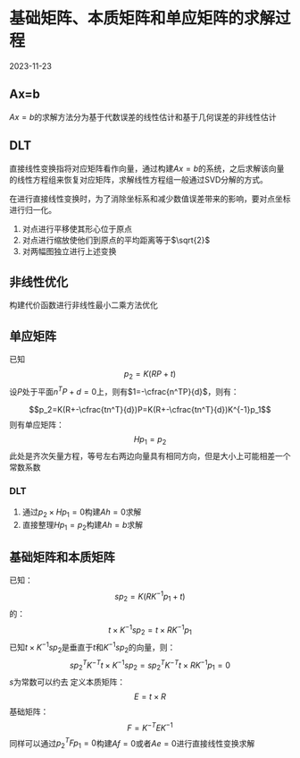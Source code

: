 # 基础矩阵、本质矩阵和单应矩阵的求解过程 
2023-11-23

## Ax=b
$Ax=b$的求解方法分为基于代数误差的线性估计和基于几何误差的非线性估计

## DLT

直接线性变换指将对应矩阵看作向量，通过构建$Ax=b$的系统，之后求解该向量的线性方程组来恢复对应矩阵，求解线性方程组一般通过SVD分解的方式。

在进行直接线性变换时，为了消除坐标系和减少数值误差带来的影响，要对点坐标进行归一化。
1. 对点进行平移使其形心位于原点
2. 对点进行缩放使他们到原点的平均距离等于$\sqrt{2}$
3. 对两幅图独立进行上述变换

## 非线性优化

构建代价函数进行非线性最小二乘方法优化


## 单应矩阵
已知
$$p_2=K(RP+t)$$
设$P$处于平面$n^TP+d=0$上，则有$1=-\cfrac{n^TP}{d}$，则有：

$$p_2=K(R+-\cfrac{tn^T}{d})P=K(R+-\cfrac{tn^T}{d})K^{-1}p_1$$
则有单应矩阵：
$$Hp_1=p_2$$
此处是齐次矢量方程，等号左右两边向量具有相同方向，但是大小上可能相差一个常数系数


### DLT
1. 通过$p_2\times{}Hp_1=0$构建$Ah=0$求解
2. 直接整理$Hp_1=p_2$构建$Ah=b$求解

## 基础矩阵和本质矩阵
已知：
$$sp_2=K(RK^{-1}p_1+t)$$
的：
$$t\times{}K^{-1}sp_2=t\times{}RK^{-1}p_1$$
已知$t\times{}K^{-1}sp_2$是垂直于$t$和$K^{-1}sp_2$的向量，则：
$$sp_2^TK^{-T}t\times{}K^{-1}sp_2=sp_2^TK^{-T}t\times{}RK^{-1}p_1=0$$
$s$为常数可以约去
定义本质矩阵：
$$E=t\times{}R$$
基础矩阵：
$$F=K^{-T}EK^{-1}$$
同样可以通过$p_2^TFp_1=0$构建$Af=0$或者$Ae=0$进行直接线性变换求解

